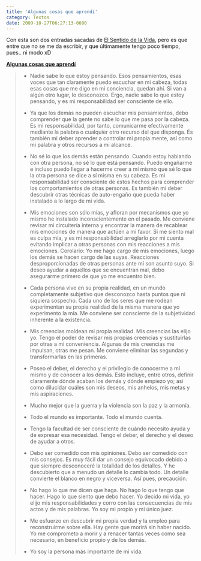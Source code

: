 ```yaml
---
title: 'Algunas cosas que aprendí'
category: Textos
date: 2009-10-27T06:27:13-0600
---
```


Con esta son dos entradas sacadas de [El Sentido de la Vida](http://www.elsentidodelavida.net/), pero es que entre que no se me da escribir, y que últimamente tengo poco tiempo, pues.. ni modo xD

**[Algunas cosas que aprendí](http://www.elsentidodelavida.net/algunas-cosas-que-aprendi)**

> -   Nadie sabe lo que estoy pensando. Esos pensamientos, esas voces que tan claramente puedo escuchar en mi cabeza, todas esas cosas que me digo en mi conciencia, quedan ahí. Si van a algún otro lugar, lo desconozco. Ergo, nadie sabe lo que estoy pensando, y es mi responsabilidad ser consciente de ello.
>
> -   Ya que los demás no pueden escuchar mis pensamientos, debo comprender que la gente no sabe lo que me pasa por la cabeza. Es mi responsabilidad, por tanto, comunicarme efectivamente mediante la palabra o cualquier otro recurso del que disponga. Es también mi deber aprender a controlar mi propia mente, así como mi palabra y otros recursos a mi alcance.
>
> -   No sé lo que los demás están pensando. Cuando estoy hablando con otra persona, no sé lo que está pensando. Puedo engañarme e incluso puedo llegar a hacerme creer a mí mismo que sé lo que la otra persona se dice a sí misma en su cabeza. Es mi responsabilidad ser consciente de estos hechos para comprender los comportamientos de otras personas. Es también mi deber descubrir otras técnicas de auto-engaño que pueda haber instalado a lo largo de mi vida.
>
> -   Mis emociones son sólo mías, y afloran por mecanismos que yo mismo he instalado inconscientemente en el pasado. Me conviene revisar mi circuitería interna y encontrar la manera de recablear mis emociones de manera que actúen a mi favor. Si me siento mal es culpa mía, y es mi responsabilidad arreglarlo por mi cuenta evitando implicar a otras personas con mis reacciones a mis emociones. Corolario: Yo me hago cargo de mis emociones, luego los demás se hacen cargo de las suyas. Reacciones desproporcionadas de otras personas ante mí son asunto suyo. Si deseo ayudar a aquellos que se encuentran mal, debo asegurarme primero de que yo me encuentro bien.
>
> -   Cada persona vive en su propia realidad, en un mundo completamente subjetivo que desconozco hasta puntos que ni siquiera sospecho. Cada uno de los seres que me rodean experimentan su propia realidad de la misma manera que yo experimento la mía. Me conviene ser consciente de la subjetividad inherente a la existencia.
>
> -   Mis creencias moldean mi propia realidad. Mis creencias las elijo yo. Tengo el poder de revisar mis propias creencias y sustituirlas por otras a mi conveniencia. Algunas de mis creencias me impulsan, otras me pesan. Me conviene eliminar las segundas y transformarlas en las primeras.
>
> -   Poseo el deber, el derecho y el privilegio de conocerme a mí mismo y de conocer a los demás. Esto incluye, entre otros, definir claramente dónde acaban los demás y dónde empiezo yo; así como dilucidar cuáles son mis deseos, mis anhelos, mis metas y mis aspiraciones.
>
> -   Mucho mejor que la guerra y la violencia son la paz y la armonía.
>
> -   Todo el mundo es importante. Todo el mundo cuenta.
>
> -   Tengo la facultad de ser consciente de cuándo necesito ayuda y de expresar esa necesidad. Tengo el deber, el derecho y el deseo de ayudar a otros.
>
> -   Debo ser comedido con mis opiniones. Debo ser comedido con mis consejos. Es muy fácil dar un consejo equivocado debido a que siempre desconoceré la totalidad de los detalles. Y he descubierto que a menudo un detalle lo cambia todo. Un detalle convierte el blanco en negro y viceversa. Así pues, precaución.
>
> -   No hago lo que me dicen que haga. No hago lo que tengo que hacer. Hago lo que siento que debo hacer. Yo decido mi vida, yo elijo mis responsabilidades y corro con las consecuencias de mis actos y de mis palabras. Yo soy mi propio y mi único juez.
>
> -   Me esfuerzo en descubrir mi propia verdad y la empleo para reconstruirme sobre ella. Hay gente que morirá sin haber nacido. Yo me comprometo a morir y a renacer tantas veces como sea necesario, en beneficio propio y de los demás.
>
> -   Yo soy la persona más importante de mi vida.
